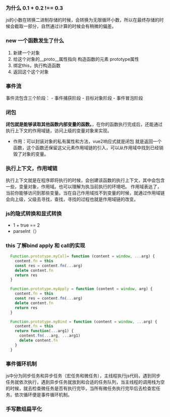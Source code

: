 ### 为什么 0.1 + 0.2 !== 0.3
  js的小数在转换二进制存储的时候，会转换为无限循环小数，所以在最终存储的时候会截取一部分，自然通过计算的时候会有稍微的偏差。
### new 一个函数发生了什么
  1. 新建一个对象
  2. 给这个对象的__proto__属性指向 构造函数的元素 prototype属性
  3. 绑定this，执行构造函数
  4. 返回这个这个对象
### 事件流
  事件流包含三个阶段：
    - 事件捕获阶段
    - 目标对象阶段
    - 事件冒泡阶段
### 闭包
  **闭包就是能够读取其他函数内部变量的函数。**，在你的函数执行完成后，还能通过执行上下文的作用域链，访问上级的变量对象来实现。
  - 作用：可以封装对象的私有属性和方法，vue2响应式就是闭包
  就是返回一个函数，这个函数还保留这父元素作用域链的引入，可以从作用域中找到已经销毁了对象的变量。
### 执行上下文，作用域链
  执行上下文就是在程序即将执行的时候，会创建该函数的执行上下文，其中会包含一些，变量对象，作用域。也可以理解为执当前执行的环境吧。
  作用域表达了，当前你能够访问到那些变量。当在自己作用域找不到变量的时候，就通过作用域链会向上级，父级去寻找，查找，寻找的过程也就是作用域链的改变。
### js的隐式转换和显式转换
  - 1 + true == 2
  - parseInt（）
### this 了解bind apply 和 call的实现
``` js
  Function.prototype.myCall= function (content = window, ...arg) {
    content.fn = this
    const res = content.fn(...arg)
    delete content.fn
    return res
  }

  Function.prototype.myApply = function (content = window, arg) {
    content.fn = this
    const res = content.fn(...arg)
    delete content.fn
    return res
  }

  Function.prototype.myBind = function (content = window, ...arg) {
    content.fn = this
    return function(...arg1) {
      content.fn(...arg, ...arg1)
      delete content.fn
    }
  }
```

### 事件循环机制
  js中分为同步任务和异步任务（宏任务和微任务），主线程执行js代码，遇到同步任务就依次执行，遇到异步任务就放到和合适的任务队列，当主线程的调用栈为空的时候，就去检查微任务是否有执行完毕，当所有微任务执行完毕后去检查宏任务。依次循环便是事件循环机制。

### 手写数组扁平化
